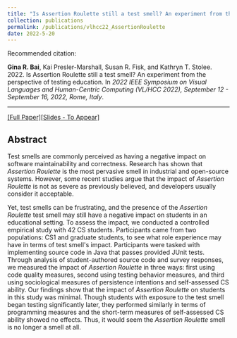 ```yaml
---
title: "Is Assertion Roulette still a test smell? An experiment from the perspective of testing education"
collection: publications
permalink: /publications/vlhcc22_AssertionRoulette
date: 2022-5-20
---
```

Recommended citation: 

**Gina R. Bai**, Kai Presler-Marshall, Susan R. Fisk, and Kathryn T. Stolee. 2022. Is Assertion Roulette still a test smell? An experiment from the perspective of testing education. In <i>2022 IEEE Symposium on Visual Languages and Human-Centric Computing (VL/HCC 2022), September 12 - September 16, 2022, Rome, Italy</i>.

---
[[Full Paper]](http://ginabai.github.io/files/PaperPreprints/vlhcc22_AssertionRoulette.pdf)[[Slides - To Appear]](http://ginabai.github.io/files/ConferenceSlides/vlhcc2022.pdf)

## Abstract
Test smells are commonly perceived as having a negative impact on software  maintainability and correctness. Research has shown that <i>Assertion Roulette</i> is the most pervasive smell in industrial and open-source systems. However, some recent studies argue that the impact of <i>Assertion Roulette</i> is not as severe as previously believed, and developers usually consider it  acceptable. 

Yet, test smells can be frustrating, and the presence of the <i>Assertion Roulette</i> test smell may still have a negative impact on students in an educational setting. To assess the impact, we conducted a controlled empirical study with 42 CS students. Participants came from two populations: CS1 and graduate students, to see what role experience may have in terms of test smell's impact. Participants were tasked with implementing source code in Java that passes provided JUnit tests. Through analysis of student-authored source code and survey responses, we measured the impact of <i>Assertion Roulette</i> in three ways: first using code quality measures, second using testing behavior measures, and third using sociological measures of persistence intentions and self-assessed CS ability. Our findings show that the impact of <i>Assertion Roulette</i> on students in this study was minimal. Though students with exposure to the test smell began testing significantly later, they performed similarly in terms of programming measures and the short-term measures of self-assessed CS ability showed no effects. Thus, it would seem the <i>Assertion Roulette</i> smell is no longer a smell at all.